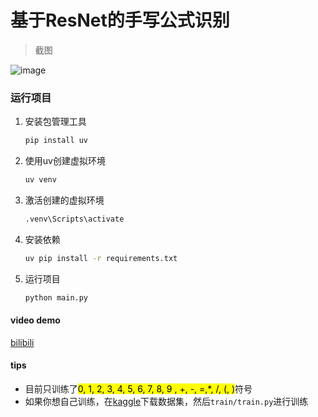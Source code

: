 # 基于ResNet的手写公式识别
> 截图

![image](https://github.com/tansen87/HandwrittenFormulaRecognition/assets/98570790/13bf3de4-c238-4aa4-b6e2-23e6808ee08e)

### 运行项目

1. 安装包管理工具

   ```bash
   pip install uv
   ```

2. 使用uv创建虚拟环境

   ```bash
   uv venv
   ```

3. 激活创建的虚拟环境

   ```bash
   .venv\Scripts\activate
   ```

4. 安装依赖

   ```bash
   uv pip install -r requirements.txt
   ```

5. 运行项目

   ```bash
   python main.py
   ```

#### video demo
[bilibili](https://www.bilibili.com/video/BV1Qa411f7dB/?spm_id_from=333.999.0.0&vd_source=5ee5270944c6e7a459e1311330bf455c)
#### tips
* 目前只训练了<mark>0, 1, 2, 3, 4, 5, 6, 7, 8, 9 , +, -, =,*, /, (, )</mark>符号
* 如果你想自己训练，在[kaggle](https://www.kaggle.com/xainano/handwrittenmathsymbols)下载数据集，然后`train/train.py`进行训练
